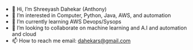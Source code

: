 - 👋 Hi, I’m Shreeyash Dahekar (Anthony)
- 👀 I’m interested in Computer, Python, Java, AWS, and automation
- 🌱 I’m currently learning AWS Devops/Sysops
- 💞️ I’m looking to collaborate on machine learning and A.I and automation and cloud
- 📫 How to reach me email: dahekars@gmail.com

<!---
dahekars/dahekars is a ✨ special ✨ repository because its `README.md` (this file) appears on your GitHub profile.
You can click the Preview link to take a look at your changes.
--->
